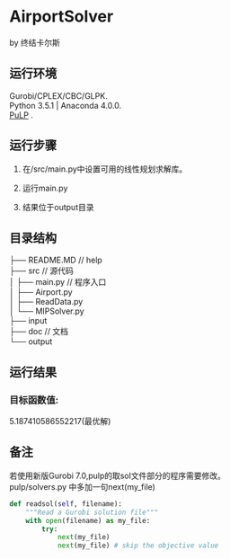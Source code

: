 # AirportSolver
by 终结卡尔斯

## 运行环境
Gurobi/CPLEX/CBC/GLPK.  
Python 3.5.1  | Anaconda 4.0.0.  
[PuLP](https://pypi.python.org/pypi/PuLP/) .

## 运行步骤
1. 在/src/main.py中设置可用的线性规划求解库。

2. 运行main.py

3. 结果位于output目录

## 目录结构
├── README.MD				// help  
├── src						// 源代码  
│   ├── main.py				// 程序入口  
│   ├── Airport.py		  
│   ├── ReadData.py		  
│   └── MIPSolver.py		  
├── input  
├── doc						 // 文档  
└── output  

## 运行结果
### 目标函数值:
5.187410586552217(最优解)

## 备注
若使用新版Gurobi 7.0,pulp的取sol文件部分的程序需要修改。  
pulp/solvers.py 中多加一句next(my_file)
``` python
def readsol(self, filename):
    """Read a Gurobi solution file"""
    with open(filename) as my_file:
        try:
            next(my_file)
            next(my_file) # skip the objective value
```
